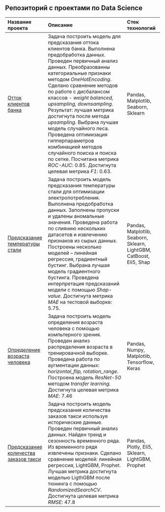 ## Репозиторий с проектами по Data Science


| Название проекта | Описание | Стек технологий | 
| :---------------------- | :---------------------- | :---------------------- |
| [Отток клиентов банка](bank_churn) | Задача построить модель для предсказания оттока клиентов банка. Выполнена предобработка данных. Проведен первичный анализ данных. Преобразованны категориальные признаки методом *OneHotEncoding*. Сделано сравнение методов по работе с дисбалансом классов - *weight balanced, upsampling, downsampling*.  Результат: лучшая метрика достигнута после метода *upsampling*. Выбрана лучшая модель случайного леса. Проведена оптимизация гипперпараметров комбинацией методов случайного поиска и поиска по сетке. Посчитана метрика *ROC-AUC*: 0.85. Достигнута целевая метрика *F1*: 0.63. |  Pandas, Matplotlib, Seaborn, Sklearn |
| [Предсказание температуры стали](steel_temperature) | Задача построить модель предсказания температуры стали для оптимизации электропотребления. Выполнена предобработка данных. Заполнены пропуски и удалены аномальные значения. Проведена работа по слиянию нескольких датасетов и извлечению признаков из сырых данных. Построены несколько моделей – линейная регрессия, градиентный бустинг. Выбрана лучшая модель градиентного бустинга. Проведена интерпретация предсказаний модели с помощью *Shap-value*. Достигнута метрика *MAE* на тестовой выборке: 5.75. |  Pandas, Matplotlib, Seaborn, Sklearn, LightGBM, CatBoost, Eli5, Shap |
| [Определение возраста человека](face_age_define) | Задача построить модель определения возраста человека с помощью компьтерного зрения. Проведен анализ распределения возраста в тренировачной выборке. Проведена работа по аугментации данных: *horizontal_flip, rotation_range*. Построена модель *ResNet-50* методом *transfer learning*. Достигнута целевая метрика *MAE*: 7.46  |  Pandas, Numpy, Matplotlib, Tensorflow, Keras |
| [Предсказание количества заказов такси](taxi_timeseries) | Задача построить модель предсказания количества заказов такси используя исторические данные. Проведен первичный анализ данных. Найден тренд и сезонность временного ряда. Из временного рядя извлечены признаки. Сделано сравнение моделей: линейная регрессия, LightGBM, Prophet. Лучшая метрика достигнута моделью LigthGBM после тюнинга с помощью *RandomizedSearchCV*. Достигнута целевая метрика *RMSE*: 47.8  |  Pandas, Plotly, Eli5, Sklearn, LightGBM, Prophet |



